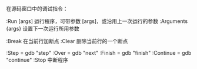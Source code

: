 

在源码窗口中的调试指令：

 :Run [args]        运行程序，可带参数 [args]，或沿用上一次运行的参数
 :Arguments {args}  设置下一次运行所用参数

 :Break     在当前行加断点
 :Clear     删除当前行的一个断点

 :Step      = gdb "step" 
 :Over      = gdb "next"
 :Finish    = gdb "finish"
 :Continue  = gdb "continue"
 :Stop      中断程序
